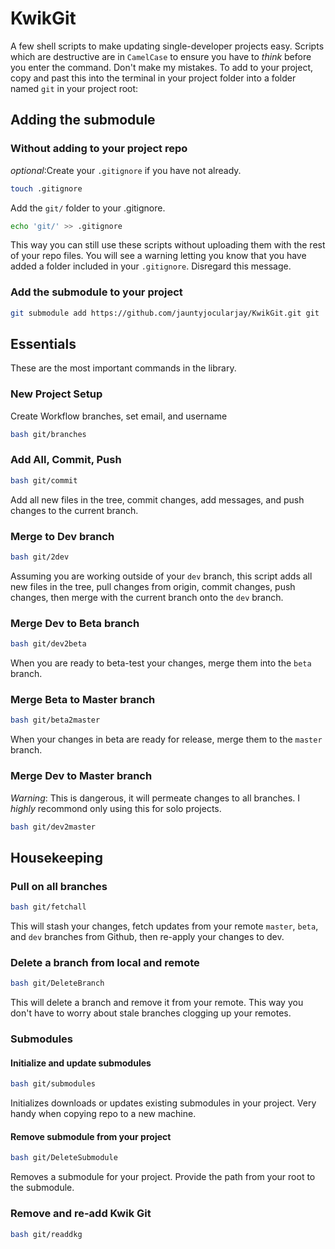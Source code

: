 # KwikGit

A few shell scripts to make updating single-developer projects easy. Scripts which are destructive are in `CamelCase` to ensure you have to *think* before you enter the command. Don't make my mistakes. To add to your project, copy and past this into the terminal in your project folder into a folder named `git` in your project root:

## Adding the submodule

### Without adding to your project repo

*optional*:Create your `.gitignore` if you have not already.

```bash
touch .gitignore
```

Add the `git/` folder to your .gitignore.

```bash
echo 'git/' >> .gitignore
```

This way you can still use these scripts without uploading them with the rest of your repo files. You will see a warning letting you know that you have added a folder included in your `.gitignore`. Disregard this message.

### Add the submodule to your project

```bash
git submodule add https://github.com/jauntyjocularjay/KwikGit.git git
```

## Essentials

These are the most important commands in the library.

### New Project Setup

Create Workflow branches, set email, and username

```bash
bash git/branches
```

### Add All, Commit, Push

```bash
bash git/commit
```

Add all new files in the tree, commit changes, add messages, and push changes to the current branch.

### Merge to Dev branch

```bash
bash git/2dev
```

Assuming you are working outside of your `dev` branch, this script adds all new files in the tree, pull changes from origin, commit changes, push changes, then merge with the current branch onto the `dev` branch.

### Merge Dev to Beta branch

```bash
bash git/dev2beta
```

When you are ready to beta-test your changes, merge them into the `beta` branch.

### Merge Beta to Master branch

```bash
bash git/beta2master
```

When your changes in beta are ready for release, merge them to the `master` branch.

### Merge Dev to Master branch

*Warning*: This is dangerous, it will permeate changes to all branches. I *highly* recommond only using this for solo projects.

```bash
bash git/dev2master
```

## Housekeeping

### Pull on all branches

```bash
bash git/fetchall
```

This will stash your changes, fetch updates from your remote `master`, `beta`, and `dev` branches from Github, then re-apply your changes to dev.

### Delete a branch from local and remote

```bash
bash git/DeleteBranch
```

This will delete a branch and remove it from your remote. This way you don't have to worry about stale branches clogging up your remotes.

### Submodules

#### Initialize and update submodules

```bash
bash git/submodules
```
Initializes downloads or updates existing submodules in your project. Very handy when copying repo to a new machine.

#### Remove submodule from your project

```bash
bash git/DeleteSubmodule
```

Removes a submodule for your project. Provide the path from your root to the submodule.

### Remove and re-add Kwik Git

```bash
bash git/readdkg
```

